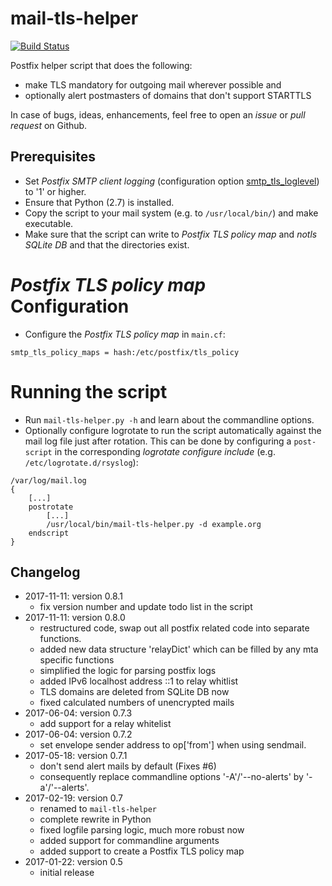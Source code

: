 # mail-tls-helper

[![Build Status](https://travis-ci.org/systemli/mail-tls-helper.svg?branch=master)](https://travis-ci.org/systemli/mail-tls-helper)

Postfix helper script that does the following:

 * make TLS mandatory for outgoing mail wherever possible and
 * optionally alert postmasters of domains that don't support STARTTLS

In case of bugs, ideas, enhancements, feel free to open an *issue* or *pull
request* on Github.

## Prerequisites

 * Set *Postfix SMTP client logging* (configuration option
   [smtp_tls_loglevel](http://www.postfix.org/postconf.5.html#smtp_tls_loglevel))
   to '1' or higher.
 * Ensure that Python (2.7) is installed.
 * Copy the script to your mail system (e.g. to ```/usr/local/bin/```) and make
   executable.
 * Make sure that the script can write to *Postfix TLS policy map* and *notls
   SQLite DB* and that the directories exist.

# *Postfix TLS policy map* Configuration

 * Configure the *Postfix TLS policy map* in ```main.cf```:
 
```smtp_tls_policy_maps = hash:/etc/postfix/tls_policy```

# Running the script

 * Run ```mail-tls-helper.py -h``` and learn about the commandline options.
 * Optionally configure logrotate to run the script automatically against the
   mail log file just after rotation. This can be done by configuring a
   ```post-script``` in the corresponding *logrotate configure include*
   (e.g. ```/etc/logrotate.d/rsyslog```):

```
/var/log/mail.log
{
	[...]
	postrotate
		[...]
		/usr/local/bin/mail-tls-helper.py -d example.org
	endscript
}
```

## Changelog

* 2017-11-11: version 0.8.1
  * fix version number and update todo list in the script
* 2017-11-11: version 0.8.0
  * restructured code, swap out all postfix related code into separate
    functions.
  * added new data structure 'relayDict' which can be filled by any
    mta specific functions
  * simplified the logic for parsing postfix logs
  * added IPv6 localhost address ::1 to relay whitlist
  * TLS domains are deleted from SQLite DB now
  * fixed calculated numbers of unencrypted mails
* 2017-06-04: version 0.7.3
  * add support for a relay whitelist
* 2017-06-04: version 0.7.2
  * set envelope sender address to op['from'] when using sendmail.
* 2017-05-18: version 0.7.1
  * don't send alert mails by default (Fixes #6)
  * consequently replace commandline options '-A'/'--no-alerts' by
    '-a'/'--alerts'.
* 2017-02-19: version 0.7
  * renamed to ```mail-tls-helper```
  * complete rewrite in Python
  * fixed logfile parsing logic, much more robust now
  * added support for commandline arguments
  * added support to create a Postfix TLS policy map
* 2017-01-22: version 0.5
  * initial release
